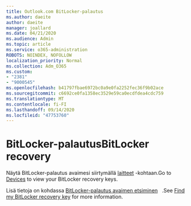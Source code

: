 ```yaml
---
title: Outlook.com BitLocker-palautus
ms.author: daeite
author: daeite
manager: joallard
ms.date: 04/21/2020
ms.audience: Admin
ms.topic: article
ms.service: o365-administration
ROBOTS: NOINDEX, NOFOLLOW
localization_priority: Normal
ms.collection: Adm_O365
ms.custom:
- "2381"
- "9000545"
ms.openlocfilehash: b41797fbae6972bc0a9e0fa2252fec36f9b02ace
ms.sourcegitcommit: c6692ce0fa1358ec3529e59ca0ecdfdea4cdc759
ms.translationtype: MT
ms.contentlocale: fi-FI
ms.lasthandoff: 09/14/2020
ms.locfileid: "47753760"
---
```

# <a name="bitlocker-recovery"></a><span data-ttu-id="43af4-102">BitLocker-palautus</span><span class="sxs-lookup"><span data-stu-id="43af4-102">BitLocker recovery</span></span>

<span data-ttu-id="43af4-103">Näytä BitLocker-palautus avaimesi siirtymällä [laitteet](https://account.microsoft.com/devices/recoverykey) -kohtaan.</span><span class="sxs-lookup"><span data-stu-id="43af4-103">Go to [Devices](https://account.microsoft.com/devices/recoverykey) to view your BitLocker recovery keys.</span></span>

<span data-ttu-id="43af4-104">Lisä tietoja on kohdassa [BitLocker-palautus avaimen etsiminen](https://support.microsoft.com/help/4026181)   .</span><span class="sxs-lookup"><span data-stu-id="43af4-104">See [Find my BitLocker recovery key](https://support.microsoft.com/help/4026181) for more information.</span></span>